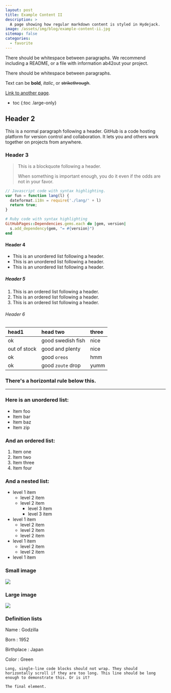 ```yaml
---
layout: post
title: Example Content II
description: >
  A page showing how regular markdown content is styled in Hydejack.
image: /assets/img/blog/example-content-ii.jpg
sitemap: false
categories:
  - favorite
---
```


There should be whitespace between paragraphs. We recommend including a README, or a file with information ab42out your project.

There should be whitespace between paragraphs.

Text can be **bold**, _italic_, or ~~strikethrough~~.

[Link to another page](another-page).

* toc
{:toc .large-only}

## Header 2

This is a normal paragraph following a header. GitHub is a code hosting platform for version control and collaboration. It lets you and others work together on projects from anywhere.

### Header 3

> This is a blockquote following a header.
>
> When something is important enough, you do it even if the odds are not in your favor.

```js
// Javascript code with syntax highlighting.
var fun = function lang(l) {
  dateformat.i18n = require('./lang/' + l)
  return true;
}
```

```ruby
# Ruby code with syntax highlighting
GitHubPages::Dependencies.gems.each do |gem, version|
  s.add_dependency(gem, "= #{version}")
end
```

#### Header 4

*   This is an unordered list following a header.
*   This is an unordered list following a header.
*   This is an unordered list following a header.

##### Header 5

1.  This is an ordered list following a header.
2.  This is an ordered list following a header.
3.  This is an ordered list following a header.

###### Header 6

| head1        | head two          | three |
|:-------------|:------------------|:------|
| ok           | good swedish fish | nice  |
| out of stock | good and plenty   | nice  |
| ok           | good `oreos`      | hmm   |
| ok           | good `zoute` drop | yumm  |

### There's a horizontal rule below this.

* * *

### Here is an unordered list:

*   Item foo
*   Item bar
*   Item baz
*   Item zip

### And an ordered list:

1.  Item one
1.  Item two
1.  Item three
1.  Item four

### And a nested list:

- level 1 item
  - level 2 item
  - level 2 item
    - level 3 item
    - level 3 item
- level 1 item
  - level 2 item
  - level 2 item
  - level 2 item
- level 1 item
  - level 2 item
  - level 2 item
- level 1 item

### Small image

![](https://assets-cdn.github.com/images/icons/emoji/octocat.png)

### Large image

![](https://guides.github.com/activities/hello-world/branching.png)


### Definition lists

Name
: Godzilla

Born
: 1952

Birthplace
: Japan

Color
: Green

```
Long, single-line code blocks should not wrap. They should horizontally scroll if they are too long. This line should be long enough to demonstrate this. Or is it?
```

```
The final element.
```
